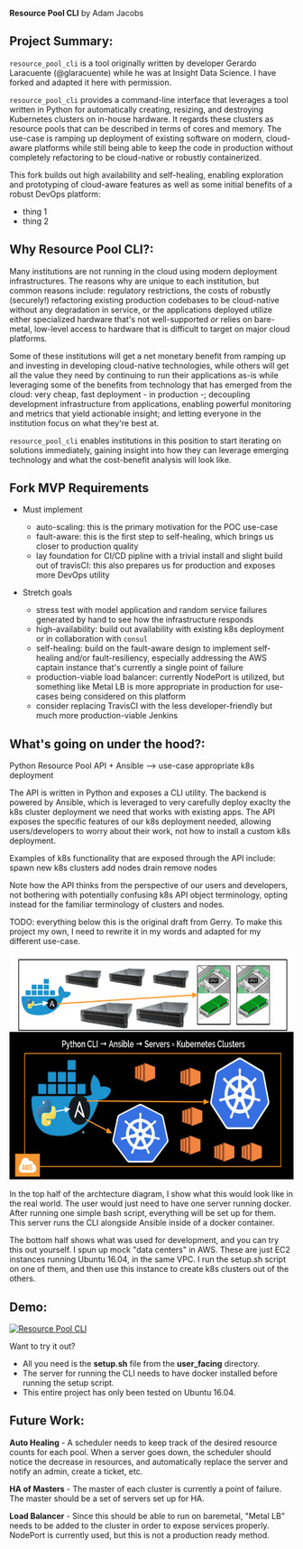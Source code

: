 __Resource Pool CLI__ by Adam Jacobs

## Project Summary:

`resource_pool_cli` is a tool originally written by developer Gerardo Laracuente (@glaracuente) while he was at Insight Data Science.
I have forked and adapted it here with permission.

`resource_pool_cli` provides a command-line interface that leverages a tool
written in Python for automatically creating, resizing, and destroying
Kubernetes clusters on in-house hardware. It regards these clusters as resource
pools that can be described in terms of cores and memory.  The use-case is
ramping up deployment of existing software on modern, cloud-aware platforms
while still being able to keep the code in production without completely
refactoring to be cloud-native or robustly containerized.

This fork builds out high availability and self-healing, enabling exploration
and prototyping of cloud-aware features as well as some initial benefits of a robust
DevOps platform:
- thing 1
- thing 2
 
## Why Resource Pool CLI?:

Many institutions are not running in the cloud using modern deployment
infrastructures.  The reasons why are unique to each institution, but common
reasons include: regulatory restrictions, the costs of robustly (securely!)
refactoring existing production codebases to be cloud-native without any
degradation in service, or the applications deployed utilize either specialized
hardware that's not well-supported _or_ relies on bare-metal, low-level access
to hardware that is difficult to target on major cloud platforms.

Some of these institutions will get a net monetary benefit from ramping up and
investing in developing cloud-native technologies, while others will get all
the value they need by continuing to run their applications as-is while
leveraging some of the benefits from technology that has emerged from the cloud: very
cheap, fast deployment - in production -; decoupling development infrastructure
from applications, enabling powerful monitoring and metrics that yield
actionable insight; and letting everyone in the institution focus on what
they're best at.

`resource_pool_cli` enables institutions in this position to start iterating on
solutions immediately, gaining insight into how they can leverage emerging
technology and what the cost-benefit analysis will look like.

## Fork MVP Requirements
- Must implement
    - auto-scaling: this is the primary motivation for the POC use-case
    - fault-aware: this is the first step to self-healing, which brings us closer to production quality
    - lay foundation for CI/CD pipline with a trivial install and slight build out of travisCI: this also prepares us for production and exposes more DevOps utility

- Stretch goals
    - stress test with model application and random service failures generated by hand to see how the infrastructure responds
    - high-availability: build out availability with existing k8s deployment or in collaboration with `consul`
    - self-healing: build on the fault-aware design to implement self-healing and/or fault-resiliency, especially addressing the AWS captain instance that's currently a single point of failure
    - production-viable load balancer: currently NodePort is utilized, but something like Metal LB is more appropriate in production for use-cases being considered on this platform
    - consider replacing TravisCI with the less developer-friendly but much more production-viable Jenkins

## What's going on under the hood?:


Python Resource Pool API + Ansible --> use-case appropriate k8s deployment

The API is written in Python and exposes a CLI utility.  The backend is powered by Ansible, which is leveraged to very carefully deploy exaclty the k8s cluster deployment we need that works with existing apps.  The API exposes the specific features of our k8s deployment needed, allowing users/developers to worry about their work, not how to install a custom k8s deployment.

Examples of k8s functionality that are exposed through the API include:
spawn new k8s clusters
add nodes
drain
remove nodes

Note how the API thinks from the perspective of our users and developers, not bothering with potentially confusing k8s API object terminology, opting instead for the familiar terminology of clusters and nodes.

TODO: everything below this is the original draft from Gerry.  To make this
project my own, I need to rewrite it in my words and adapted for my different
use-case.

<p align="center">
<img src= img/arch.png width="700" height="400">
</p>

In the top half of the archtecture diagram, I show what this would look like in the real world. The user would just need to have one server running docker. After running one simple bash script, everything will be set up for them. This server runs the CLI alongside Ansible inside of a docker container. 

The bottom half shows what was used for development, and you can try this out yourself. I spun up mock "data centers" in AWS. These are just EC2 instances running Ubuntu 16.04, in the same VPC. I run the setup.sh script on one of them, and then use this instance to create k8s clusters out of the others. 


## Demo:   

[![Resource Pool CLI](http://img.youtube.com/vi/WlnvPHdo3xs/0.jpg)](http://www.youtube.com/watch?v=WlnvPHdo3xs "Resource Pool CLI")

Want to try it out? 
- All you need is the __setup.sh__ file from the __user_facing__ directory. 
- The server for running the CLI needs to have docker installed before running the setup script. 
- This entire project has only been tested on Ubuntu 16.04. 


## Future Work:

__Auto Healing__ - A scheduler needs to keep track of the desired resource counts for each pool. When a server goes down, the scheduler should notice the decrease in resources, and automatically replace the server and notify an admin, create a ticket, etc. 

__HA of Masters__ - The master of each cluster is currently a point of failure. The master should be a set of servers set up for HA.

__Load Balancer__ - Since this should be able to run on baremetal, "Metal LB" needs to be added to the cluster in order to expose services properly. NodePort is currently used, but this is not a production ready method. 
